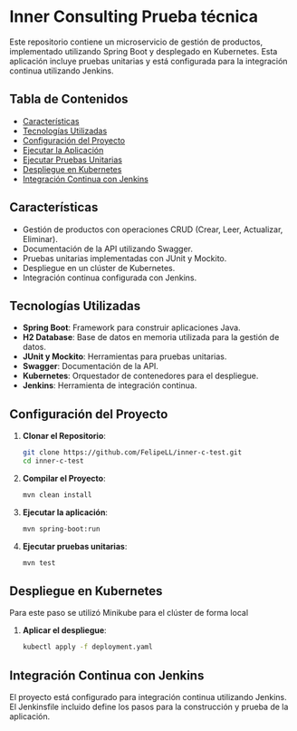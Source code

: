 # Inner Consulting Prueba técnica

Este repositorio contiene un microservicio de gestión de productos, implementado utilizando Spring Boot y desplegado en Kubernetes. Esta aplicación incluye pruebas unitarias y está configurada para la integración continua utilizando Jenkins.

## Tabla de Contenidos

- [Características](#características)
- [Tecnologías Utilizadas](#tecnologías-utilizadas)
- [Configuración del Proyecto](#configuración-del-proyecto)
- [Ejecutar la Aplicación](#ejecutar-la-aplicación)
- [Ejecutar Pruebas Unitarias](#ejecutar-pruebas-unitarias)
- [Despliegue en Kubernetes](#despliegue-en-kubernetes)
- [Integración Continua con Jenkins](#integración-continua-con-jenkins)

## Características

- Gestión de productos con operaciones CRUD (Crear, Leer, Actualizar, Eliminar).
- Documentación de la API utilizando Swagger.
- Pruebas unitarias implementadas con JUnit y Mockito.
- Despliegue en un clúster de Kubernetes.
- Integración continua configurada con Jenkins.

## Tecnologías Utilizadas

- **Spring Boot**: Framework para construir aplicaciones Java.
- **H2 Database**: Base de datos en memoria utilizada para la gestión de datos.
- **JUnit y Mockito**: Herramientas para pruebas unitarias.
- **Swagger**: Documentación de la API.
- **Kubernetes**: Orquestador de contenedores para el despliegue.
- **Jenkins**: Herramienta de integración continua.

## Configuración del Proyecto

1. **Clonar el Repositorio**:
   ```bash
   git clone https://github.com/FelipeLL/inner-c-test.git
   cd inner-c-test
2. **Compilar el Proyecto**:
   ```bash
   mvn clean install
3. **Ejecutar la aplicación**:
   ```bash
   mvn spring-boot:run
4. **Ejecutar pruebas unitarias**:
   ```bash
   mvn test

## Despliegue en Kubernetes
Para este paso se utilizó Minikube para el clúster de forma local
1. **Aplicar el despliegue**:
   ```bash
   kubectl apply -f deployment.yaml

## Integración Continua con Jenkins
El proyecto está configurado para integración continua utilizando Jenkins. El Jenkinsfile incluido define los pasos para la construcción y prueba de la aplicación.



